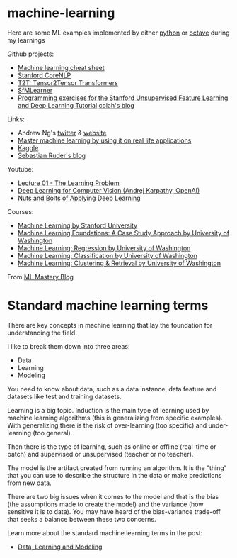 # machine-learning

Here are some ML examples implemented by either [python](https://www.python.org/) 
or [octave](https://www.gnu.org/software/octave) during my learnings

Github projects:
- [Machine learning cheat sheet](https://github.com/soulmachine/machine-learning-cheat-sheet)
- [Stanford CoreNLP](https://github.com/stanfordnlp/CoreNLP)
- [T2T: Tensor2Tensor Transformers](https://github.com/tensorflow/tensor2tensor)
- [SfMLearner](https://github.com/tinghuiz/SfMLearner)
- [Programming exercises for the Stanford Unsupervised Feature Learning and Deep Learning Tutorial](https://github.com/amaas/stanford_dl_ex)
[colah's blog](http://colah.github.io/)

Links:
- Andrew Ng's [twitter](https://twitter.com/AndrewYNg) & [website](http://www.andrewng.org/)
- [Master machine learning by using it on real life applications](http://machinelearningmastery.com/)
- [Kaggle](https://www.kaggle.com/)
- [Sebastian Ruder's blog](http://ruder.io/)

Youtube:
- [Lecture 01 - The Learning Problem](https://youtu.be/mbyG85GZ0PI)
- [Deep Learning for Computer Vision (Andrej Karpathy, OpenAI)](https://youtu.be/u6aEYuemt0M)
- [Nuts and Bolts of Applying Deep Learning](https://www.youtube.com/watch?v=F1ka6a13S9I&index=39&list=LLzRZ72F0xgn-WlDkrg8mOhg)

Courses:
- [Machine Learning by Stanford University](https://www.coursera.org/learn/machine-learning/home)
- [Machine Learning Foundations: A Case Study Approach by University of Washington](https://www.coursera.org/learn/ml-foundations/home/welcome)
- [Machine Learning: Regression by University of Washington](https://www.coursera.org/learn/ml-regression/home/welcome)
- [Machine Learning: Classification by University of Washington](https://www.coursera.org/learn/ml-classification/home/welcome)
- [Machine Learning: Clustering & Retrieval by University of Washington](https://www.coursera.org/learn/ml-clustering-and-retrieval/home/welcome)

From [ML Mastery Blog](machinelearningmastery.com)
# Standard machine learning terms
There are key concepts in machine learning that lay the foundation for understanding the field.

I like to break them down into three areas:
- Data
- Learning
- Modeling

 You need to know about data, such as a data instance, data feature and datasets like test and training datasets.

Learning is a big topic. Induction is the main type of learning used by machine learning algorithms 
(this is generalizing from specific examples). With generalizing there is the risk of over-learning (too specific) 
and under-learning (too general). 

Then there is the type of learning, such as online or offline (real-time or batch) and supervised or unsupervised 
(teacher or no teacher).

The model is the artifact created from running an algorithm. It is the "thing" that you can use to describe the structure 
in the data or make predictions from new data. 

There are two big issues when it comes to the model and that is the bias (the assumptions made to create the model) 
and the variance (how sensitive it is to data). You may have heard of the bias-variance trade-off that seeks a balance 
between these two concerns.
 
Learn more about the standard machine learning terms in the post:
- [Data, Learning and Modeling](http://machinelearningmastery.com/data-learning-and-modeling/)
